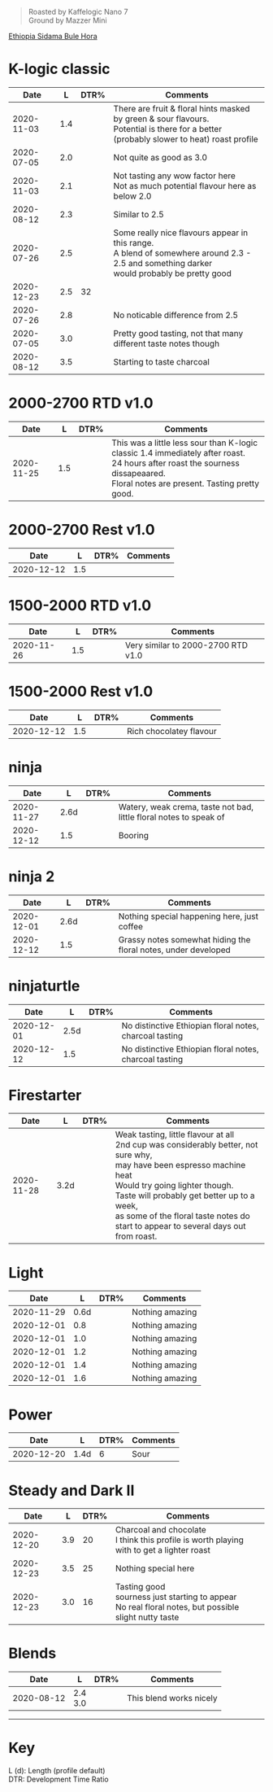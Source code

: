 > Roasted by Kaffelogic Nano 7<br>
> Ground by Mazzer Mini

[Ethiopia Sidama Bule Hora](https://www.greenbeanhouse.co.nz/product/2084244)

# K-logic classic

| Date       | L    | DTR% | Comments |
|------------|------|------|----------
| 2020-11-03 | 1.4  |      | There are fruit & floral hints masked by green & sour flavours.<br>Potential is there for a better (probably slower to heat) roast profile
| 2020-07-05 | 2.0  |      | Not quite as good as 3.0
| 2020-11-03 | 2.1  |      | Not tasting any wow factor here<br>Not as much potential flavour here as below 2.0
| 2020-08-12 | 2.3  |      | Similar to 2.5
| 2020-07-26 | 2.5  |      | Some really nice flavours appear in this range.<br>A blend of somewhere around 2.3 - 2.5 and something darker<br>would probably be pretty good
| 2020-12-23 | 2.5  | 32   | 
| 2020-07-26 | 2.8  |      | No noticable difference from 2.5
| 2020-07-05 | 3.0  |      | Pretty good tasting, not that many different taste notes though
| 2020-08-12 | 3.5  |      | Starting to taste charcoal

# 2000-2700 RTD v1.0

| Date       | L    | DTR% | Comments |
|------------|------|------|----------
| 2020-11-25 | 1.5  |      | This was a little less sour than K-logic classic 1.4 immediately after roast.<br>24 hours after roast the sourness dissapeaared.<br>Floral notes are present. Tasting pretty good.

# 2000-2700 Rest v1.0

| Date       | L    | DTR% | Comments |
|------------|------|------|----------
| 2020-12-12 | 1.5  |      | 

# 1500-2000 RTD v1.0

| Date       | L    | DTR% | Comments |
|------------|------|------|----------
| 2020-11-26 | 1.5  |      | Very similar to 2000-2700 RTD v1.0

# 1500-2000 Rest v1.0

| Date       | L    | DTR% | Comments |
|------------|------|------|----------
| 2020-12-12 | 1.5  |      | Rich chocolatey flavour

# ninja

| Date       | L    | DTR% | Comments |
|------------|------|------|----------
| 2020-11-27 | 2.6d |      | Watery, weak crema, taste not bad, little floral notes to speak of
| 2020-12-12 | 1.5  |      | Booring

# ninja 2

| Date       | L    | DTR% | Comments |
|------------|------|------|----------
| 2020-12-01 | 2.6d |      | Nothing special happening here, just coffee
| 2020-12-12 | 1.5  |      | Grassy notes somewhat hiding the floral notes, under developed

# ninjaturtle

| Date       | L    | DTR% | Comments |
|------------|------|------|----------
| 2020-12-01 | 2.5d |      | No distinctive Ethiopian floral notes, charcoal tasting
| 2020-12-12 | 1.5  |      | No distinctive Ethiopian floral notes, charcoal tasting

# Firestarter

| Date       | L    | DTR% | Comments |
|------------|------|------|----------
| 2020-11-28 | 3.2d |      | Weak tasting, little flavour at all<br>2nd cup was considerably better, not sure why,<br>may have been espresso machine heat<br>Would try going lighter though.<br>Taste will probably get better up to a week,<br> as some of the floral taste notes do start to appear to several days out from roast.

# Light

| Date       | L    | DTR% | Comments |
|------------|------|------|----------
| 2020-11-29 | 0.6d |      | Nothing amazing
| 2020-12-01 | 0.8  |      | Nothing amazing
| 2020-12-01 | 1.0  |      | Nothing amazing
| 2020-12-01 | 1.2  |      | Nothing amazing
| 2020-12-01 | 1.4  |      | Nothing amazing
| 2020-12-01 | 1.6  |      | Nothing amazing

# Power

| Date       | L    | DTR% | Comments |
|------------|------|------|----------
| 2020-12-20 | 1.4d | 6    | Sour

# Steady and Dark II

| Date       | L    | DTR% | Comments |
|------------|------|------|----------
| 2020-12-20 | 3.9  | 20   | Charcoal and chocolate<br>I think this profile is worth playing with to get a lighter roast
| 2020-12-23 | 3.5  | 25   | Nothing special here
| 2020-12-23 | 3.0  | 16   | Tasting good<br>sourness just starting to appear<br>No real floral notes, but possible slight nutty taste


# Blends

| Date       | L    | DTR% | Comments |
|------------|------|------|----------
| 2020-08-12 | 2.4<br>3.0 |      | This blend works nicely

---

# Key

L (d): Length (profile default)  
DTR: Development Time Ratio
